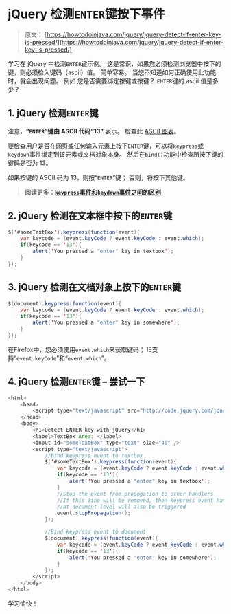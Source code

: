 # jQuery 检测`ENTER`键按下事件

> 原文： [https://howtodoinjava.com/jquery/jquery-detect-if-enter-key-is-pressed/](https://howtodoinjava.com/jquery/jquery-detect-if-enter-key-is-pressed/)

学习在 jQuery 中检测`ENTER`键示例。 这是常识，如果您必须检测浏览器中按下的键，则必须检入键码（ascii）值。 简单容易。 当您不知道如何正确使用此功能时，就会出现问题。 例如 您是否需要绑定按键或按键？ `ENTER`键的 ascii 值是多少？

## 1\. jQuery 检测`ENTER`键

注意，**“`ENTER`”键由 ASCII 代码“13”** 表示。 检查此 [ASCII 图表](http://www.asciitable.com/)。

要检查用户是否在网页或任何输入元素上按下`ENTER`键，可以将`keypress`或`keydown`事件绑定到该元素或文档对象本身。 然后在`bind()`功能中检查所按下键的键码是否为 13。

如果按键的 ASCII 码为 13，则按“`ENTER`”键； 否则，将按下其他键。

> **阅读更多：[`keypress`事件和`keydown`事件之间的区别](//howtodoinjava.com/2013/12/20/jquery-keyup-function-demo/ "jQuery: difference between keypress and keydown events")**

## 2\. jQuery 检测在文本框中按下的`ENTER`键

```java
$('#someTextBox').keypress(function(event){
	var keycode = (event.keyCode ? event.keyCode : event.which);
	if(keycode == '13'){
		alert('You pressed a "enter" key in textbox');	
	}
});

```

## 3\. jQuery 检测在文档对象上按下的`ENTER`键

```java
$(document).keypress(function(event){
	var keycode = (event.keyCode ? event.keyCode : event.which);
	if(keycode == '13'){
		alert('You pressed a "enter" key in somewhere');	
	}
});

```

在Firefox中，您必须使用`event.which`来获取键码； IE支持“`event.keyCode`”和“`event.which`”。

## 4\. jQuery 检测`ENTER`键 – 尝试一下

```java
<html>
	<head>
		<script type="text/javascript" src="http://code.jquery.com/jquery-1.10.2.min.js"></script>
	</head>
	<body>
		<h1>Detect ENTER key with jQuery</h1>
		<label>TextBox Area: </label>
		<input id="someTextBox" type="text" size="40" />
		<script type="text/javascript">
			//Bind keypress event to textbox
			$('#someTextBox').keypress(function(event){
				var keycode = (event.keyCode ? event.keyCode : event.which);
				if(keycode == '13'){
					alert('You pressed a "enter" key in textbox');	
				}
				//Stop the event from propogation to other handlers
				//If this line will be removed, then keypress event handler attached 
				//at document level will also be triggered
				event.stopPropagation();
			});

			//Bind keypress event to document
			$(document).keypress(function(event){
				var keycode = (event.keyCode ? event.keyCode : event.which);
				if(keycode == '13'){
					alert('You pressed a "enter" key in somewhere');	
				}
			});
		</script>
	</body>
</html>

```

学习愉快！